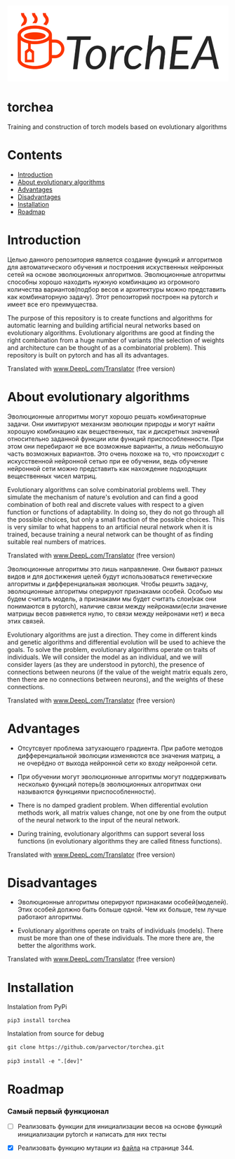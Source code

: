 ![TorchEA Logo](./docs/logo.png)

# torchea
Training and construction of torch models based on evolutionary algorithms

# Contents
- [Introduction](#introduction)
- [About evolutionary algorithms](#about-evolutionary-algorithms)
- [Advantages](#advantages)
- [Disadvantages](#disadvantages)
- [Installation](#installation)
- [Roadmap](#roadmap)

# Introduction

Целью данного репозитория является создание функций и алгоритмов для автоматического обучения и построения искуственных нейронных сетей на основе эволюционных алгоритмов. Эволюционные алгоритмы способны хорошо находить нужную комбинацию из огромного количества вариантов(подбор весов и архитектуры можно представить как комбинаторную задачу). Этот репозиторий построен на pytorch и имеет все его преимущества.

The purpose of this repository is to create functions and algorithms for automatic learning and building artificial neural networks based on evolutionary algorithms. Evolutionary algorithms are good at finding the right combination from a huge number of variants (the selection of weights and architecture can be thought of as a combinatorial problem). This repository is built on pytorch and has all its advantages.

Translated with www.DeepL.com/Translator (free version)

# About evolutionary algorithms

Эволюционные алгоритмы могут хорошо решать комбинаторные задачи. Они имитируют механизм эволюции природы и могут найти хорошую комбинацию как вещественных, так и дискретных значений относительно заданной функции или функций приспособленности. При этом они перебирают не все возможные варианты, а лишь небольшую часть возможных вариантов. Это очень похоже на то, что происходит с искусственной нейронной сетью при ее обучении, ведь обучение нейронной сети можно представить как нахождение подходящих вещественных чисел матриц.

Evolutionary algorithms can solve combinatorial problems well. They simulate the mechanism of nature's evolution and can find a good combination of both real and discrete values with respect to a given function or functions of adaptability. In doing so, they do not go through all the possible choices, but only a small fraction of the possible choices. This is very similar to what happens to an artificial neural network when it is trained, because training a neural network can be thought of as finding suitable real numbers of matrices.

Translated with www.DeepL.com/Translator (free version)

Эволюционные алгоритмы это лишь направление. Они бывают разных видов и для достижения целей будут использоваться генетические алгоритмы и дифференциальная эволюция. Чтобы решить задачу, эволюционные алгоритмы оперируют признаками особей. Особью мы будем считать модель, а признаками мы будет считать слои(как они понимаются в pytorch), наличие связи между нейронами(если значение матрицы весов равняется нулю, то связи между нейронами нет) и веса этих связей.

Evolutionary algorithms are just a direction. They come in different kinds and genetic algorithms and differential evolution will be used to achieve the goals. To solve the problem, evolutionary algorithms operate on traits of individuals. We will consider the model as an individual, and we will consider layers (as they are understood in pytorch), the presence of connections between neurons (if the value of the weight matrix equals zero, then there are no connections between neurons), and the weights of these connections.

Translated with www.DeepL.com/Translator (free version)

# Advantages
- Отсутсвует проблема затухающего градиента. При работе методов дифференциальной эволюции изменяются все значения матриц, а не очерёдно от выхода нейронной сети ко входу нейронной сети.
- При обучении могут эволюционные алгоритмы могут поддерживать несколько функций потерь(в эволюционных алгоритмах они называются функциями приспособленности).

- There is no damped gradient problem. When differential evolution methods work, all matrix values change, not one by one from the output of the neural network to the input of the neural network.
- During training, evolutionary algorithms can support several loss functions (in evolutionary algorithms they are called fitness functions).

Translated with www.DeepL.com/Translator (free version)

# Disadvantages
- Эволюционные алгоритмы оперируют признаками особей(моделей). Этих особей должно быть больше одной. Чем их больше, тем лучше работают алгоритмы. 

- Evolutionary algorithms operate on traits of individuals (models). There must be more than one of these individuals. The more there are, the better the algorithms work.

Translated with www.DeepL.com/Translator (free version)

# Installation
Instalation from PyPi   
```
pip3 install torchea
```

Instalation from source for debug
```
git clone https://github.com/parvector/torchea.git

pip3 install -e ".[dev]"
```

# Roadmap

### Самый первый функционал

- [ ] Реализовать функции для инициализации весов на основе функций инициализации pytorch и написать для них тесты

- [x] Реализовать функцию мутации из [файла](./docs/articles/Storn%2C%20Rainer%20and%20Price%2C%20Kenneth.%20Differential%20Evolution%20%E2%80%94%20A%20Simple%20and%20Efficient%20Heuristic%20for%20Global%20Optimization%20over%20Continuous%20Spaces.%20ournal%20of%20Global%20Optimization%2011%3A%20341%E2%80%93359%2C%201997..pdf) на странице 344.
